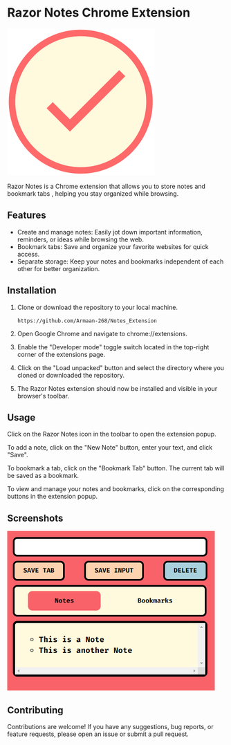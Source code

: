 
# Razor Notes Chrome Extension

![Razor Notes Logo](icon.png)

Razor Notes is a Chrome extension that allows you to store notes and bookmark tabs , helping you stay organized while browsing.

## Features

- Create and manage notes: Easily jot down important information, reminders, or ideas while browsing the web.
- Bookmark tabs: Save and organize your favorite websites for quick access.
- Separate storage: Keep your notes and bookmarks independent of each other for better organization.

## Installation

1. Clone or download the repository to your local machine.

    ``` 
    https://github.com/Armaan-268/Notes_Extension
    ```

2. Open Google Chrome and navigate to chrome://extensions.

3. Enable the "Developer mode" toggle switch located in the top-right corner of the extensions page.

4. Click on the "Load unpacked" button and select the directory where you cloned or downloaded the repository.

5. The Razor Notes extension should now be installed and visible in your browser's toolbar.

## Usage
Click on the Razor Notes icon in the toolbar to open the extension popup.

To add a note, click on the "New Note" button, enter your text, and click "Save".

To bookmark a tab, click on the "Bookmark Tab" button. The current tab will be saved as a bookmark.

To view and manage your notes and bookmarks, click on the corresponding buttons in the extension popup.

## Screenshots
![Razor Notes Screenshot](ss.png)

## Contributing
Contributions are welcome! If you have any suggestions, bug reports, or feature requests, please open an issue or submit a pull request.
